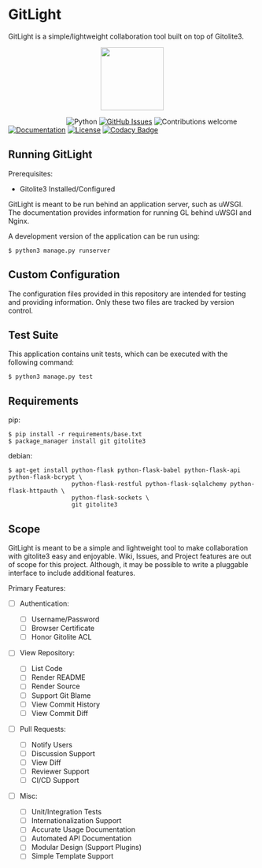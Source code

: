 GitLight
========

GitLight is a simple/lightweight collaboration tool built on top of Gitolite3.

<p align="center">
<img src="https://raw.githubusercontent.com/gitlight/gitlight/master/assets/gitlight-logo.png" width="128px">
<p>

&nbsp;&nbsp;&nbsp;&nbsp;&nbsp;&nbsp;&nbsp;&nbsp;&nbsp;&nbsp;&nbsp;&nbsp;&nbsp;&nbsp;
&nbsp;&nbsp;&nbsp;&nbsp;&nbsp;&nbsp;&nbsp;&nbsp;&nbsp;&nbsp;&nbsp;&nbsp;&nbsp;&nbsp;
![Python](https://img.shields.io/badge/python-v3.6-blue.svg)
[![GitHub Issues](https://img.shields.io/github/issues/gitlight/gitlight.svg)](https://github.com/gitlight/gitlight/issues)
![Contributions welcome](https://img.shields.io/badge/contributions-welcome-orange.svg)
[![Documentation](https://readthedocs.org/projects/gitlight/badge/?version=latest)](https://docs.gitlight.io)
[![License](https://img.shields.io/badge/license-GPLv3-blue.svg)](https://opensource.org/licenses/gpl-3.0.html)
[![Codacy Badge](https://api.codacy.com/project/badge/Grade/bd45fe586bad43ac833c19abc00f276d)](https://www.codacy.com/app/MTecknology/gitlight?utm_source=github.com&amp;utm_medium=referral&amp;utm_content=gitlight/gitlight&amp;utm_campaign=Badge_Grade)

Running GitLight
----------------

Prerequisites:

-   Gitolite3 Installed/Configured

GitLight is meant to be run behind an application server, such as uWSGI. The
documentation provides information for running GL behind uWSGI and Nginx.

A development version of the application can be run using:

    $ python3 manage.py runserver

Custom Configuration
--------------------

The configuration files provided in this repository are intended for testing and
providing information. Only these two files are tracked by version control.

Test Suite
----------

This application contains unit tests, which can be executed with the following command:

    $ python3 manage.py test

Requirements
------------

pip:

    $ pip install -r requirements/base.txt
    $ package_manager install git gitolite3

debian:

    $ apt-get install python-flask python-flask-babel python-flask-api python-flask-bcrypt \
                      python-flask-restful python-flask-sqlalchemy python-flask-httpauth \
                      python-flask-sockets \
                      git gitolite3

Scope
-----

GitLight is meant to be a simple and lightweight tool to make collaboration with
gitolite3 easy and enjoyable. Wiki, Issues, and Project features are out of scope
for this project. Although, it may be possible to write a pluggable interface to
include additional features.

Primary Features:

-   [ ] Authentication:

    -   [ ] Username/Password
    -   [ ] Browser Certificate
    -   [ ] Honor Gitolite ACL

-   [ ] View Repository:

    -   [ ] List Code
    -   [ ] Render README
    -   [ ] Render Source
    -   [ ] Support Git Blame
    -   [ ] View Commit History
    -   [ ] View Commit Diff

-   [ ] Pull Requests:

    -   [ ] Notify Users
    -   [ ] Discussion Support
    -   [ ] View Diff
    -   [ ] Reviewer Support
    -   [ ] CI/CD Support

-   [ ] Misc:

    -   [ ] Unit/Integration Tests
    -   [ ] Internationalization Support
    -   [ ] Accurate Usage Documentation
    -   [ ] Automated API Documentation
    -   [ ] Modular Design (Support Plugins)
    -   [ ] Simple Template Support
